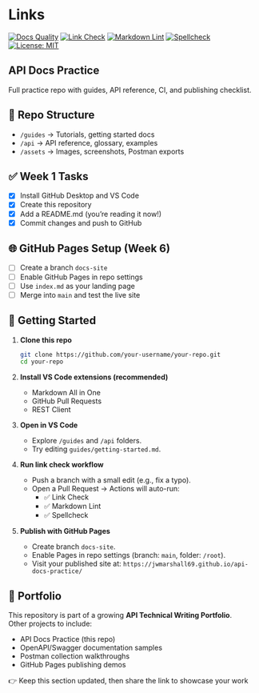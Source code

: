 <!-- Update `your-username/your-repo` after pushing to GitHub -->
# Links

[![Docs Quality](https://img.shields.io/badge/docs-quality-green)](https://jwmarshall69.github.io/api-docs-practice/actions)
[![Link Check](https://img.shields.io/github/actions/workflow/status/your-username/your-repo/link-check.yml?label=Link%20Check)](https://github.com/your-username/your-repo/actions/workflows/link-check.yml)
[![Markdown Lint](https://img.shields.io/github/actions/workflow/status/your-username/your-repo/markdownlint.yml?label=Markdown%20Lint)](https://github.com/your-username/your-repo/actions/workflows/markdownlint.yml)
[![Spellcheck](https://img.shields.io/github/actions/workflow/status/your-username/your-repo/spellcheck.yml?label=Spellcheck)](https://github.com/your-username/your-repo/actions/workflows/spellcheck.yml)
[![License: MIT](https://img.shields.io/badge/License-MIT-green.svg)](LICENSE)

## API Docs Practice

Full practice repo with guides, API reference, CI, and publishing checklist.

## 📂 Repo Structure

- `/guides` → Tutorials, getting started docs
- `/api` → API reference, glossary, examples
- `/assets` → Images, screenshots, Postman exports

## ✅ Week 1 Tasks

- [x] Install GitHub Desktop and VS Code
- [x] Create this repository
- [x] Add a README.md (you’re reading it now!)
- [x] Commit changes and push to GitHub

## 🌐 GitHub Pages Setup (Week 6)

- [ ] Create a branch `docs-site`
- [ ] Enable GitHub Pages in repo settings
- [ ] Use `index.md` as your landing page
- [ ] Merge into `main` and test the live site

## 🚀 Getting Started

1. **Clone this repo**

   ```bash
   git clone https://github.com/your-username/your-repo.git
   cd your-repo
   ```

2. **Install VS Code extensions (recommended)**
   - Markdown All in One
   - GitHub Pull Requests
   - REST Client

3. **Open in VS Code**
   - Explore `/guides` and `/api` folders.
   - Try editing `guides/getting-started.md`.

4. **Run link check workflow**
   - Push a branch with a small edit (e.g., fix a typo).
   - Open a Pull Request → Actions will auto-run:
     - ✅ Link Check
     - ✅ Markdown Lint
     - ✅ Spellcheck

5. **Publish with GitHub Pages**
   - Create branch `docs-site`.
   - Enable Pages in repo settings (branch: `main`, folder: `/root`).
   - Visit your published site at: `https://jwmarshall69.github.io/api-docs-practice/`

## 🌟 Portfolio

This repository is part of a growing **API Technical Writing Portfolio**.  
Other projects to include:

- API Docs Practice (this repo)
- OpenAPI/Swagger documentation samples
- Postman collection walkthroughs
- GitHub Pages publishing demos

👉 Keep this section updated, then share the link to showcase your work


